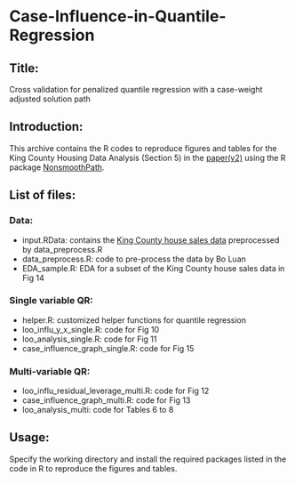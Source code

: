 # Case-Influence-in-Quantile-Regression

## Title: 
Cross validation for penalized quantile regression with a case-weight adjusted solution path

## Introduction:
This archive contains the R codes to reproduce figures and tables for the King County Housing Data Analysis (Section 5) in the [paper(v2)](https://arxiv.org/abs/1902.07770) using the R package [NonsmoothPath](https://github.com/qiuyu1995/NonsmoothPath).

## List of files: 
### Data: 
- input.RData: contains the [King County house sales data](https://www.kaggle.com/datasets/harlfoxem/housesalesprediction) preprocessed by data_preprocess.R
- data_preprocess.R: code to pre-process the data by Bo Luan
- EDA_sample.R: EDA for a subset of the King County house sales data in Fig 14
  
### Single variable QR: 
- helper.R: customized helper functions for quantile regression
- loo_influ_y_x_single.R: code for Fig 10
- loo_analysis_single.R: code for Fig 11
- case_influence_graph_single.R: code for Fig 15

### Multi-variable QR:
- loo_influ_residual_leverage_multi.R: code for Fig 12
- case_influence_graph_multi.R: code for Fig 13
- loo_analysis_multi: code for Tables 6 to 8

## Usage:
Specify the working directory and install the required packages listed in the code in R to reproduce the figures and tables. 

